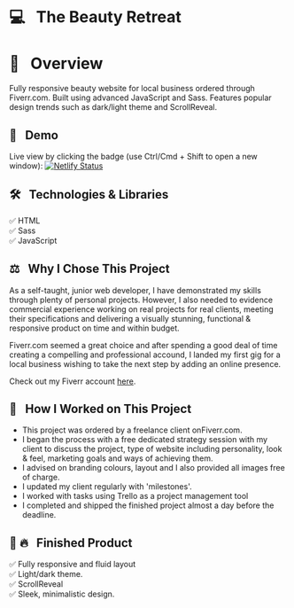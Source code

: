 
# 💻 &nbsp; The Beauty Retreat

# 📖 &nbsp; Overview
Fully responsive beauty website for local business ordered through Fiverr.com. 
Built using advanced JavaScript and Sass. 
Features popular design trends such as dark/light theme and ScrollReveal.

## 🔗 &nbsp; Demo

Live view by clicking the badge (use Ctrl/Cmd + Shift to open a new window): [![Netlify Status](https://api.netlify.com/api/v1/badges/f9a7f8d3-58ca-44ed-a038-ae8d2efd31a5/deploy-status)](https://beauty-retreat.netlify.app/) 

## 🛠 &nbsp; Technologies & Libraries

✅ HTML <br>
✅ Sass <br>
✅ JavaScript 

## ⚖️ &nbsp; Why I Chose This Project

As a self-taught, junior web developer, I have demonstrated my skills through plenty of personal projects. 
However, I also needed to evidence commercial experience working on real projects for real clients, meeting their specifications and 
delivering a visually stunning, functional & responsive product on time and within budget. 

Fiverr.com seemed a great choice and after spending a good deal of time creating a compelling and professional accound, I landed my first gig for a local
business wishing to take the next step by adding an online presence.

Check out my Fiverr account [here](https://www.fiverr.com/peterirlam/build-a-modern-responsive-website-with-unique-custom-code-no-templates?context_referrer=collection_page&ref_ctx_id=3227cdda1277e646c3312b74babb37ce&pckg_id=1&pos=1&imp_id=fbe23ded-e466-4a04-9071-4bf426ec0e95).

## 🚧 &nbsp; How I Worked on This Project

- This project was ordered by a freelance client onFiverr.com. 
- I began the process with a free dedicated strategy session with my client to discuss the project, type of website including personality, look & feel, 
marketing goals and ways of achieving them. 
- I advised on branding colours, layout and I also provided all images free of charge.
- I updated my client regularly with 'milestones'.
- I worked with tasks using Trello as a project management tool
- I completed and shipped the finished project almost a day before the deadline.

## 🏁 🔥 &nbsp; Finished Product

✅ Fully responsive and fluid layout <br>
✅ Light/dark theme. <br>
✅ ScrollReveal<br>
✅ Sleek, minimalistic design.
